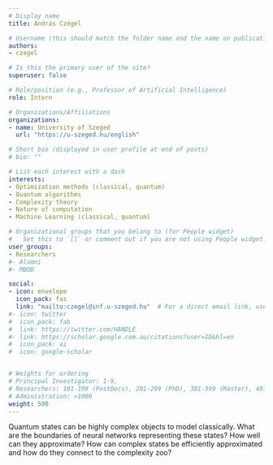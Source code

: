 ```yaml
---
# Display name
title: András Czégel

# Username (this should match the folder name and the name on publications)
authors:
- czegel

# Is this the primary user of the site?
superuser: false

# Role/position (e.g., Professor of Artificial Intelligence)
role: Intern

# Organizations/Affiliations
organizations:
- name: University of Szeged
  url: "https://u-szeged.hu/english"

# Short bio (displayed in user profile at end of posts)
# bio: ""

# List each interest with a dash
interests:
- Optimization methods (classical, quantum)
- Quantum algorithms
- Complexity theory
- Nature of computation
- Machine Learning (classical, quantum)

# Organizational groups that you belong to (for People widget)
#   Set this to `[]` or comment out if you are not using People widget.
user_groups:
- Researchers
#- Alumni
#- MBQD

social:
- icon: envelope
  icon_pack: fas
  link: "mailto:czegel@inf.u-szeged.hu"  # For a direct email link, use "mailto:test@example.org".
#- icon: twitter
#  icon_pack: fab
#  link: https://twitter.com/HANDLE
#- link: https://scholar.google.com.au/citations?user=ID&hl=en
#  icon_pack: ai
#  icon: google-scholar


# Weights for ordering
# Principal Investigator: 1-9,
# Researchers: 101-199 (PostDocs), 201-299 (PhD), 301-399 (Master), 401-499 (Bachelor)
# Administration: >1000
weight: 500
---
```

Quantum states can be highly complex objects to model classically. What are the boundaries of neural networks representing these states? How well can they approximate? How can complex states be efficiently approximated and how do they connect to the complexity zoo?
